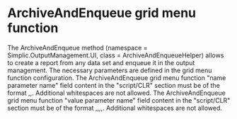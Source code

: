 # ArchiveAndEnqueue grid menu function

The ArchiveAndEnqueue method (namespace = Simplic.OutputManagement.UI, class = ArchiveAndEnqueueHelper) allows to create a report from any data set and enqueue it in the output management. 
The necessary parameters are defined in the grid menu function configuration. 
The ArchiveAndEnqueue grid menu function "name parameter name" field content in the "script/CLR" section must be of the format <report name>,<output queue configuration ID>,<stack ID>. Additional whitespaces are not allowed. 
The ArchiveAndEnqueue grid menu function "value parameter name" field content in the "script/CLR" section must be of the format <reference number column name>,<instance data ID column name>,<contact ID number column name>,<personal account ID column name>,<tenant ID column name>. Additional whitespaces are not allowed.